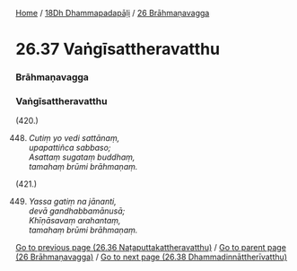 
[Home](/) / [18Dh Dhammapadapāḷi](/tipitaka/18Dh.md) / [26 Brāhmaṇavagga](/tipitaka/18Dh/26.md)

# 26.37 Vaṅgīsattheravatthu

### Brāhmaṇavagga

### Vaṅgīsattheravatthu

(420.)

448. _Cutiṃ yo vedi sattānaṃ,_  
_upapattiñca sabbaso;_  
_Asattaṃ sugataṃ buddhaṃ,_  
_tamahaṃ brūmi brāhmaṇaṃ._  


(421.)

449. _Yassa gatiṃ na jānanti,_  
_devā gandhabbamānusā;_  
_Khīṇāsavaṃ arahantaṃ,_  
_tamahaṃ brūmi brāhmaṇaṃ._  


[Go to previous page (26.36 Naṭaputtakattheravatthu)](/tipitaka/18Dh/26/26.36.md) / [Go to parent page (26 Brāhmaṇavagga)](/tipitaka/18Dh/26.md) / [Go to next page (26.38 Dhammadinnāttherīvatthu)](/tipitaka/18Dh/26/26.38.md)


